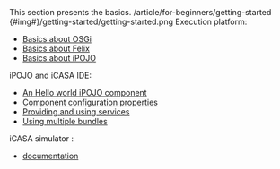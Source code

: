<section>
<title>Getting Started</title>
<description>This section presents the basics.</description>
<link>/article/for-beginners/getting-started</link>
<icon>{#img#}/getting-started/getting-started.png</icon>
<toc>
Execution platform: 

+ [Basics about OSGi](/article/for-beginners/intro-osgi) 
+ [Basics about Felix](/article/for-beginners/intro-felix) 
+ [Basics about iPOJO](/article/for-beginners/intro-ipojo) 

iPOJO and iCASA IDE:

+ [An Hello world iPOJO component](/article/for-beginners/ide-hello-world) 
+ [Component configuration properties](/article/for-beginners/component-properties)
+ [Providing and using services](/article/for-beginners/intro-services)
+ [Using multiple bundles](/article/for-beginners/multiple-bundles)

iCASA simulator :

+ [documentation](http://adeleresearchgroup.github.com/iCasa-Simulator/snapshot/index.html) 

</toc>
</section>